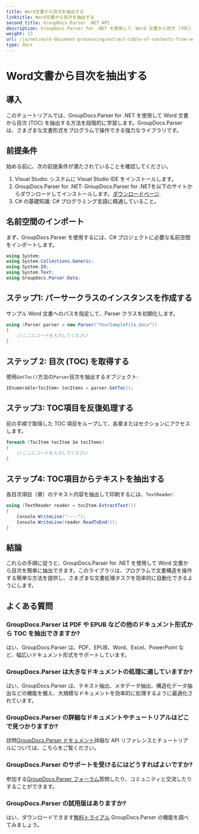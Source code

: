```yaml
---
title: Word文書から目次を抽出する
linktitle: Word文書から目次を抽出する
second_title: GroupDocs.Parser .NET API
description: GroupDocs.Parser for .NET を使用して、Word 文書から目次 (TOC) をプログラムで抽出する方法を学習します。
weight: 13
url: /ja/net/word-document-processing/extract-table-of-contents-from-word-document/
type: docs
---
```

# Word文書から目次を抽出する

## 導入
このチュートリアルでは、GroupDocs.Parser for .NET を使用して Word 文書から目次 (TOC) を抽出する方法を段階的に学習します。GroupDocs.Parser は、さまざまな文書形式をプログラムで操作できる強力なライブラリです。
## 前提条件
始める前に、次の前提条件が満たされていることを確認してください。
1. Visual Studio: システムに Visual Studio IDE をインストールします。
2.  GroupDocs.Parser for .NET: GroupDocs.Parser for .NETを以下のサイトからダウンロードしてインストールします。[ダウンロードページ](https://releases.groupdocs.com/parser/net/).
3. C# の基礎知識: C# プログラミング言語に精通していること。

## 名前空間のインポート
まず、GroupDocs.Parser を使用するには、C# プロジェクトに必要な名前空間をインポートします。
```csharp
using System;
using System.Collections.Generic;
using System.IO;
using System.Text;
using GroupDocs.Parser.Data;
```
## ステップ1: パーサークラスのインスタンスを作成する
サンプル Word 文書へのパスを指定して、Parser クラスを初期化します。
```csharp
using (Parser parser = new Parser("YourSampleFile.docx"))
{
    //ここにコードを入力してください
}
```
## ステップ 2: 目次 (TOC) を取得する
使用`GetToc()`方法の`Parser`目次を抽出するオブジェクト:
```csharp
IEnumerable<TocItem> tocItems = parser.GetToc();
```
## ステップ3: TOC項目を反復処理する
前の手順で取得した TOC 項目をループして、各章またはセクションにアクセスします。
```csharp
foreach (TocItem tocItem in tocItems)
{
    //ここにコードを入力してください
}
```
## ステップ4: TOC項目からテキストを抽出する
各目次項目（章）のテキスト内容を抽出して印刷するには、`TextReader`:
```csharp
using (TextReader reader = tocItem.ExtractText())
{
    Console.WriteLine("----");
    Console.WriteLine(reader.ReadToEnd());
}
```

## 結論
これらの手順に従うと、GroupDocs.Parser for .NET を使用して Word 文書から目次を簡単に抽出できます。このライブラリは、プログラムで文書構造を操作する簡単な方法を提供し、さまざまな文書処理タスクを効率的に自動化できるようにします。

## よくある質問
### GroupDocs.Parser は PDF や EPUB などの他のドキュメント形式から TOC を抽出できますか?
はい、GroupDocs.Parser は、PDF、EPUB、Word、Excel、PowerPoint など、幅広いドキュメント形式をサポートしています。
### GroupDocs.Parser は大きなドキュメントの処理に適していますか?
はい、GroupDocs.Parser は、テキスト抽出、メタデータ抽出、構造化データ抽出などの機能を備え、大規模なドキュメントを効率的に処理するように最適化されています。
### GroupDocs.Parser の詳細なドキュメントやチュートリアルはどこで見つかりますか?
訪問[GroupDocs.Parser ドキュメント](https://tutorials.groupdocs.com/parser/net/)詳細な API リファレンスとチュートリアルについては、こちらをご覧ください。
### GroupDocs.Parser のサポートを受けるにはどうすればよいですか?
参加する[GroupDocs.Parser フォーラム](https://forum.groupdocs.com/c/parser/17)質問したり、コミュニティと交流したりすることができます。
### GroupDocs.Parser の試用版はありますか?
はい、ダウンロードできます[無料トライアル](https://releases.groupdocs.com/) GroupDocs.Parser の機能を調べてみましょう。